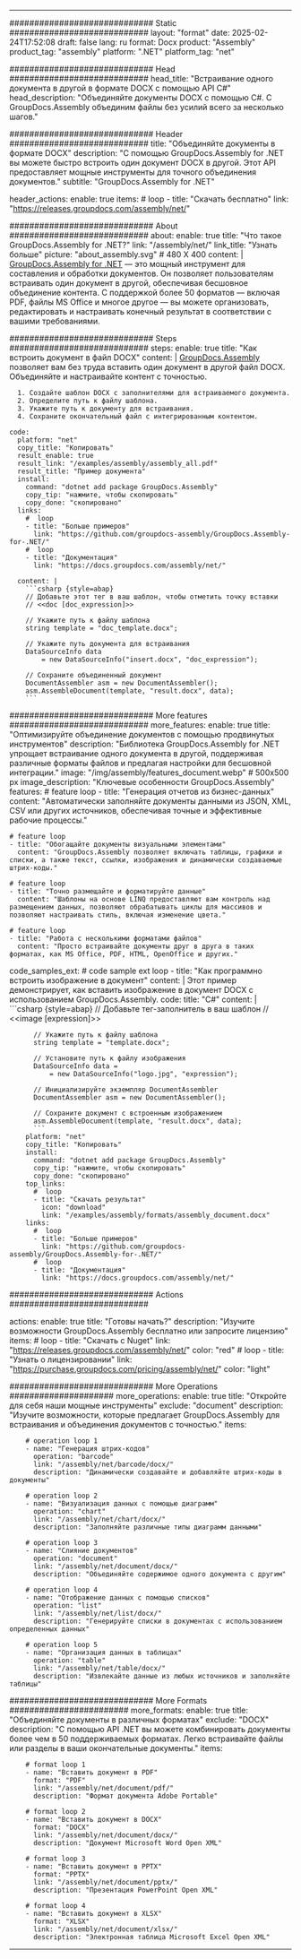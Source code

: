 



---
############################# Static ############################
layout: "format"
date:  2025-02-24T17:52:08
draft: false
lang: ru
format: Docx
product: "Assembly"
product_tag: "assembly"
platform: ".NET"
platform_tag: "net"

############################# Head ############################
head_title: "Встраивание одного документа в другой в формате DOCX с помощью API C#"
head_description: "Объединяйте документы DOCX с помощью C#. С GroupDocs.Assembly объединим файлы без усилий всего за несколько шагов."

############################# Header ############################
title: "Объединяйте документы в формате DOCX" 
description: "С помощью GroupDocs.Assembly for .NET вы можете быстро встроить один документ DOCX в другой. Этот API предоставляет мощные инструменты для точного объединения документов."
subtitle: "GroupDocs.Assembly for .NET" 

header_actions:
  enable: true
  items:
    #  loop
    - title: "Скачать бесплатно"
      link: "https://releases.groupdocs.com/assembly/net/"
      
############################# About ############################
about:
    enable: true
    title: "Что такое GroupDocs.Assembly for .NET?"
    link: "/assembly/net/"
    link_title: "Узнать больше"
    picture: "about_assembly.svg" # 480 X 400
    content: |
       [GroupDocs.Assembly for .NET](/assembly/net/) — это мощный инструмент для составления и обработки документов. Он позволяет пользователям встраивать один документ в другой, обеспечивая бесшовное объединение контента. С поддержкой более 50 форматов — включая PDF, файлы MS Office и многое другое — вы можете организовать, редактировать и настраивать конечный результат в соответствии с вашими требованиями.

############################# Steps ############################
steps:
    enable: true
    title: "Как встроить документ в файл DOCX"
    content: |
      [GroupDocs.Assembly](/assembly/net/) позволяет вам без труда вставить один документ в другой файл DOCX. Объединяйте и настраивайте контент с точностью.
      
      1. Создайте шаблон DOCX с заполнителями для встраиваемого документа.
      2. Определите путь к файлу шаблона.
      3. Укажите путь к документу для встраивания.
      4. Сохраните окончательный файл с интегрированным контентом.
   
    code:
      platform: "net"
      copy_title: "Копировать"
      result_enable: true
      result_link: "/examples/assembly/assembly_all.pdf"
      result_title: "Пример документа"
      install:
        command: "dotnet add package GroupDocs.Assembly"
        copy_tip: "нажмите, чтобы скопировать"
        copy_done: "скопировано"
      links:
        #  loop
        - title: "Больше примеров"
          link: "https://github.com/groupdocs-assembly/GroupDocs.Assembly-for-.NET/"
        #  loop
        - title: "Документация"
          link: "https://docs.groupdocs.com/assembly/net/"
          
      content: |
        ```csharp {style=abap}
        // Добавьте этот тег в ваш шаблон, чтобы отметить точку вставки
        // <<doc [doc_expression]>>

        // Укажите путь к файлу шаблона
        string template = "doc_template.docx";

        // Укажите путь документа для встраивания
        DataSourceInfo data 
            = new DataSourceInfo("insert.docx", "doc_expression");

        // Сохраните объединенный документ
        DocumentAssembler asm = new DocumentAssembler();
        asm.AssembleDocument(template, "result.docx", data);
        ```            

############################# More features ############################
more_features:
  enable: true
  title: "Оптимизируйте объединение документов с помощью продвинутых инструментов"
  description: "Библиотека GroupDocs.Assembly for .NET упрощает встраивание одного документа в другой, поддерживая различные форматы файлов и предлагая настройки для бесшовной интеграции."
  image: "/img/assembly/features_document.webp" # 500x500 px
  image_description: "Ключевые особенности GroupDocs.Assembly"
  features:
    # feature loop
    - title: "Генерация отчетов из бизнес-данных"
      content: "Автоматически заполняйте документы данными из JSON, XML, CSV или других источников, обеспечивая точные и эффективные рабочие процессы."

    # feature loop
    - title: "Обогащайте документы визуальными элементами"
      content: "GroupDocs.Assembly позволяет включать таблицы, графики и списки, а также текст, ссылки, изображения и динамически создаваемые штрих-коды."

    # feature loop
    - title: "Точно размещайте и форматируйте данные"
      content: "Шаблоны на основе LINQ предоставляют вам контроль над размещением данных, позволяют обрабатывать циклы для массивов и позволяют настраивать стиль, включая изменение цвета."

    # feature loop
    - title: "Работа с несколькими форматами файлов"
      content: "Просто встраивайте документы друг в друга в таких форматах, как MS Office, PDF, HTML, OpenOffice и других."
      
  code_samples_ext:
    # code sample ext loop
    - title: "Как программно встроить изображение в документ"
      content: |
        Этот пример демонстрирует, как вставить изображение в документ DOCX с использованием GroupDocs.Assembly.
      code:
        title: "C#"
        content: |
          ```csharp {style=abap}
          // Добавьте тег-заполнитель в ваш шаблон
          // <<image [expression]>>

          // Укажите путь к файлу шаблона
          string template = "template.docx";

          // Установите путь к файлу изображения
          DataSourceInfo data =
              = new DataSourceInfo("logo.jpg", "expression");

          // Инициализируйте экземпляр DocumentAssembler
          DocumentAssembler asm = new DocumentAssembler();

          // Сохраните документ с встроенным изображением
          asm.AssembleDocument(template, "result.docx", data);
          ```
        platform: "net"
        copy_title: "Копировать"
        install:
          command: "dotnet add package GroupDocs.Assembly"
          copy_tip: "нажмите, чтобы скопировать"
          copy_done: "скопировано"
        top_links:
          #  loop
          - title: "Скачать результат"
            icon: "download"
            link: "/examples/assembly/formats/assembly_document.docx"
        links:
          #  loop
          - title: "Больше примеров"
            link: "https://github.com/groupdocs-assembly/GroupDocs.Assembly-for-.NET/"
          #  loop
          - title: "Документация"
            link: "https://docs.groupdocs.com/assembly/net/"
            

            


############################# Actions ############################

actions:
  enable: true
  title: "Готовы начать?"
  description: "Изучите возможности GroupDocs.Assembly бесплатно или запросите лицензию"
  items:
    #  loop
    - title: "Скачать с Nuget"
      link: "https://releases.groupdocs.com/assembly/net/"
      color: "red"
        #  loop
    - title: "Узнать о лицензировании"
      link: "https://purchase.groupdocs.com/pricing/assembly/net/"
      color: "light"


############################# More Operations #####################
more_operations:
    enable: true
    title: "Откройте для себя наши мощные инструменты"
    exclude: "document"
    description: "Изучите возможности, которые предлагает GroupDocs.Assembly для встраивания и объединения документов с точностью."
    items: 
          
        # operation loop 1
        - name: "Генерация штрих-кодов"
          operation: "barcode"
          link: "/assembly/net/barcode/docx/"
          description: "Динамически создавайте и добавляйте штрих-коды в документы"

        # operation loop 2
        - name: "Визуализация данных с помощью диаграмм"
          operation: "chart"
          link: "/assembly/net/chart/docx/"
          description: "Заполняйте различные типы диаграмм данными"

        # operation loop 3
        - name: "Слияние документов"
          operation: "document"
          link: "/assembly/net/document/docx/"
          description: "Объединяйте содержимое одного документа с другим"

        # operation loop 4
        - name: "Отображение данных с помощью списков"
          operation: "list"
          link: "/assembly/net/list/docx/"
          description: "Генерируйте списки в документах с использованием определенных данных"

        # operation loop 5
        - name: "Организация данных в таблицах"
          operation: "table"
          link: "/assembly/net/table/docx/"
          description: "Извлекайте данные из любых источников и заполняйте таблицы"
         
          
############################# More Formats ########################
more_formats:
    enable: true
    title: "Объединяйте документы в различных форматах"
    exclude: "DOCX"
    description: "С помощью API .NET вы можете комбинировать документы более чем в 50 поддерживаемых форматах. Легко встраивайте файлы или разделы в ваши окончательные документы."
    items: 
          
        # format loop 1
        - name: "Вставить документ в PDF"
          format: "PDF"
          link: "/assembly/net/document/pdf/"
          description: "Формат документа Adobe Portable"
          
        # format loop 2
        - name: "Вставить документ в DOCX"
          format: "DOCX"
          link: "/assembly/net/document/docx/"
          description: "Документ Microsoft Word Open XML"
          
        # format loop 3
        - name: "Вставить документ в PPTX"
          format: "PPTX"
          link: "/assembly/net/document/pptx/"
          description: "Презентация PowerPoint Open XML"
          
        # format loop 4
        - name: "Вставить документ в XLSX"
          format: "XLSX"
          link: "/assembly/net/document/xlsx/"
          description: "Электронная таблица Microsoft Excel Open XML"


          

---